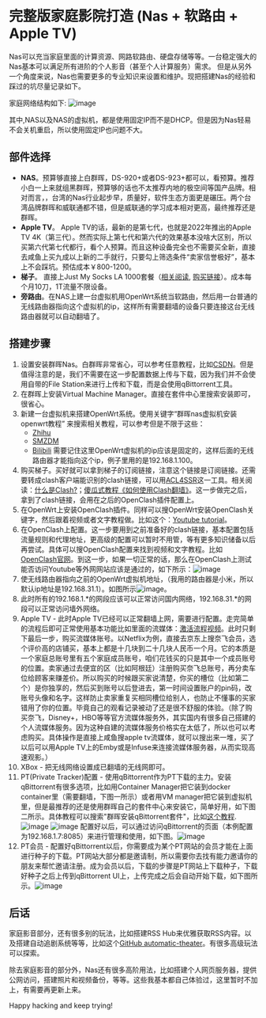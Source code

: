# 完整版家庭影院打造 (Nas + 软路由 + Apple TV)

Nas可以充当家庭里面的计算资源、网路软路由、硬盘存储等等。一台稳定强大的Nas基本可以满足所有进阶的个人影音（甚至个人计算服务）需求。
但是从另外一个角度来说，Nas也需要更多的专业知识来设置和维护。现把搭建Nas的经验和踩过的坑尽量记录如下。

家庭网络结构如下:
![image](./network-topology-advanced.png)

其中,NAS以及NAS的虚拟机，都是使用固定IP而不是DHCP。但是因为Nas轻易不会关机重启，所以使用固定IP也问题不大。

## 部件选择

- **NAS**。预算够直接上白群晖，DS-920+或者DS-923+都可以，看预算。推荐小白一上来就组黑群晖，预算够的话也不太推荐内地的极空间等国产品牌。相对而言，，台湾的Nas行业起步早，质量好，软件生态方面更是碾压。两个台湾品牌群晖和威联通都不错，但是威联通的学习成本相对更高，最终推荐还是群晖。
- **Apple TV**。 Apple TV的话，最新的是第七代，也就是2022年推出的Apple TV 4K（第三代）。然而实际上第七代和第六代的效果基本没啥大区别，所以买第六代第七代都行，看个人预算。而且这种设备完全也不需要买全新，直接去咸鱼上买九成以上新的二手就行，只要勾上筛选条件“卖家信誉极好”，基本上不会踩坑。预估成本￥800-1200。
- **梯子**。 直接上Just My Socks LA 1000套餐（[相关阅读](https://ijustmysocks.com/375.html), [购买链接](https://justmysocks6.net/members/cart.php?a=confproduct&i=1)）。成本每个月10刀，1T流量不限设备。
- **旁路由**。在NAS上建一台虚拟机用OpenWrt系统当软路由，然后用一台普通的无线路由器指向这个虚拟机的ip，这样所有需要翻墙的设备只要连接这台无线路由器就可以自动翻墙了。

## 搭建步骤

1. 设置安装群晖Nas。白群晖非常省心，可以参考任意教程，比如[CSDN](https://blog.csdn.net/pzzhouziao/article/details/122353548)。但是值得注意的是，我们不需要在这一步配置数据上传与下载，因为我们并不会使用自带的File Station来进行上传和下载，而是会使用qBittorrent工具。
2. 在群晖上安装Virtual Machine Manager。直接在套件中心里搜索安装即可，很省心。
3. 新建一台虚拟机来搭建OpenWrt系统。使用关键字“群晖nas虚拟机安装openwrt教程” 来搜索相关教程，可以参考但是不限于这些：
    - [Zhihu](https://zhuanlan.zhihu.com/p/539942701)
    - [SMZDM](https://post.smzdm.com/p/arr3k3o7/)
    - [Bilibili](https://www.bilibili.com/opus/871670076655271942)
需要记住这里OpenWrt虚拟机的ip应该是固定的，这样后面的无线路由器才能指向这个ip，例子里用的是192.168.1.100。
4. 购买梯子。买好就可以拿到梯子的订阅链接，注意这个链接是订阅链接。还需要转成clash客户端能识别的clash链接，可以用[ACL4SSR](https://acl4ssr-sub.github.io/)这一工具。相关阅读：[什么是Clash?](https://clash.wiki/)；[傻瓜式教程《如何使用Clash翻墙》](https://github.com/Sha1rholder/Clash-against-GFW)。这一步做完之后，拿到了clash链接，会用在之后的OpenClash插件配置上。
5. 在OpenWrt上安装OpenClash插件。同样可以搜OpenWrt安装OpenClash关键字，然后跟着视频或者文字教程做。比如这个：[Youtube tutorial](https://www.youtube.com/watch?v=zEw-ig9kprc)。
6. 在OpenClash上配置。这一步要用到之前准备好的clash链接，基本配置包括流量规则和代理地址，更高级的配置可以暂时不用管，等有更多知识储备以后再尝试。具体可以搜OpenClash配置来找到视频和文字教程。比如[OpenClash官网](https://openclash.net/)。到这一步，如果一切正常的话，那么在OpenClash上测试能否访问Youtube等外网网站应该是通过的，如下所示：![image](OpenClash.png)
7. 使无线路由器指向之前的OpenWrt虚拟机地址，（我用的路由器是小米，所以默认ip地址是192.168.31.1）。如图所示![image](vice_rounter.png)。
8. 此时所有的192.168.1.*的网段应该可以正常访问国内网络，192.168.31.*的网段可以正常访问墙外网络。
9. Apple TV - 此时Apple TV已经可以正常翻墙上网，需要进行配置。走完简单的流程后即可正常使用基本功能比如里面的流媒体：[激活流程视频](https://www.youtube.com/watch?v=f6jwFyqbMy8)。此时只剩下最后一步，购买流媒体账号。以Netflix为例，直接去京东上搜奈飞会员，选个评价高的店铺买，基本上都是十几块到二十几块人民币一个月。它的本质是一个家庭总账号里有五个家庭成员账号，咱们花钱买的只是其中一个成员账号的位置。卖家通过去便宜的区（比如阿根廷）注册购买奈飞总账号，再分卖车位给顾客来赚差价。所以购买的时候跟买家说清楚，你买的槽位（比如第二个）是你独享的，然后买到账号以后登进去，第一时间设置账户的pin码，改账号头像和名字。这样防止卖家重复买相同槽位给别人，也防止不懂事的买家错用了你的位置。毕竟自己的观看记录被动了还是很不舒服的体验。（除了购买奈飞，Disney+，HBO等等官方流媒体服务外，其实国内有很多自己搭建的个人流媒体服务。因为这种自建的流媒体服务价格实在太低了，所以也可以考虑购买。具体操作是直接上咸鱼搜apple tv流媒体，就可以搜出来一堆，买了以后可以用Apple TV上的Emby或是Infuse来连接流媒体服务器，从而实现高速观影。）
10. XBox - 把无线网络设置成已翻墙的无线网即可。
11. PT(Private Tracker)配置 - 使用qBittorrent作为PT下载的主力。安装qBittorrent有很多选项，比如用Container Manager把它装到docker container里（需要翻墙，下图一所示）或者用VM manager把它装到虚拟机里，但是最推荐的还是使用群晖自己的套件中心来安装它，简单好用，如下图二所示。具体教程可以搜索"群晖安装qBittorrent套件"，比如[这个教程](https://zuiyu1818.cn/posts/NAS_qBittorrent).![image](qBittorrent-container.png) ![image](qBittorrent-container.png)
配置好以后，可以通过访问qBittorrent的页面（本例配置为192.168.1.7:8085）来进行管理和使用，如下图。![image](./qBittorrent-webUI.png)
12. PT会员 - 配置好qBittorrent以后，你需要成为某个PT网站的会员才能在上面进行种子的下载。PT网站大部分都是邀请制，所以需要你去找有能力邀请你的朋友来帮忙邀请注册。成为会员以后，下载的步骤是PT网站上下载种子，下载好种子之后上传到qBittorrent UI上，上传完成之后会自动开始下载，如下图所示。![image](./qBittorrent-download.png)

## 后话

家庭影音部分，还有很多别的玩法，比如搭建RSS Hub来优雅获取RSS内容。以及搭建自动追剧系统等等，比如这个[GitHub automatic-theater](https://github.com/LuckyPuppy514/automatic-theater)。有很多高级玩法可以探索。

除去家庭影音的部分外，Nas还有很多高阶用法，比如搭建个人网页服务器，提供公网访问，搭建照片和视频备份，等等。这些我基本都自己体验过，这里暂时不加上，有需要再更新上来。

Happy hacking and keep trying!
